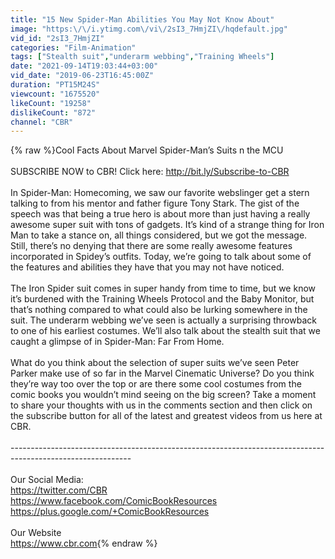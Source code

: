 ```yaml
---
title: "15 New Spider-Man Abilities You May Not Know About"
image: "https:\/\/i.ytimg.com\/vi\/2sI3_7HmjZI\/hqdefault.jpg"
vid_id: "2sI3_7HmjZI"
categories: "Film-Animation"
tags: ["Stealth suit","underarm webbing","Training Wheels"]
date: "2021-09-14T19:03:44+03:00"
vid_date: "2019-06-23T16:45:00Z"
duration: "PT15M24S"
viewcount: "1675520"
likeCount: "19258"
dislikeCount: "872"
channel: "CBR"
---
```

{% raw %}Cool Facts About Marvel Spider-Man’s Suits n the MCU<br /><br />SUBSCRIBE NOW to CBR! Click here: <a rel="nofollow" target="blank" href="http://bit.ly/Subscribe-to-CBR">http://bit.ly/Subscribe-to-CBR</a><br /><br />In Spider-Man: Homecoming, we saw our favorite webslinger get a stern talking to from his mentor and father figure Tony Stark. The gist of the speech was that being a true hero is about more than just having a really awesome super suit with tons of gadgets. It’s kind of a strange thing for Iron Man to take a stance on, all things considered, but we got the message. Still, there’s no denying that there are some really awesome features incorporated in Spidey’s outfits. Today, we’re going to talk about some of the features and abilities they have that you may not have noticed.<br /><br />The Iron Spider suit comes in super handy from time to time, but we know it’s burdened with the Training Wheels Protocol and the Baby Monitor, but that’s nothing compared to what could also be lurking somewhere in the suit. The underarm webbing we’ve seen is actually a surprising throwback to one of his earliest costumes. We’ll also talk about the stealth suit that we caught a glimpse of in Spider-Man: Far From Home.<br /><br />What do you think about the selection of super suits we’ve seen Peter Parker make use of so far in the Marvel Cinematic Universe? Do you think they’re way too over the top or are there some cool costumes from the comic books you wouldn’t mind seeing on the big screen? Take a moment to share your thoughts with us in the comments section and then click on the subscribe button for all of the latest and greatest videos from us here at CBR.<br /><br />------------------------------------------------------------------------------------------------------------<br /><br />Our Social Media:<br /><a rel="nofollow" target="blank" href="https://twitter.com/CBR">https://twitter.com/CBR</a><br /><a rel="nofollow" target="blank" href="https://www.facebook.com/ComicBookResources">https://www.facebook.com/ComicBookResources</a><br /><a rel="nofollow" target="blank" href="https://plus.google.com/+ComicBookResources">https://plus.google.com/+ComicBookResources</a><br /><br />Our Website<br /><a rel="nofollow" target="blank" href="https://www.cbr.com">https://www.cbr.com</a>{% endraw %}
